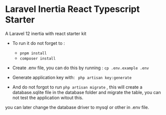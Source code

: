 # Laravel Inertia React Typescript Starter

A Laravel 12 inertia with react starter kit

- To run it do not forget to :
  - `pnpm install`
  - `composer install`


- Create .env file, you can do this by running :
		 `cp .env.example .env`
 - Generate application key with:
 ` php artisan key:generate`

- And do not forgot to run `php artisan migrate`  , this will create a database.sqlite file in the database folder and migrate the table, you can not test the application witout this.

you can later change the database driver to mysql or other in .env file.

 
